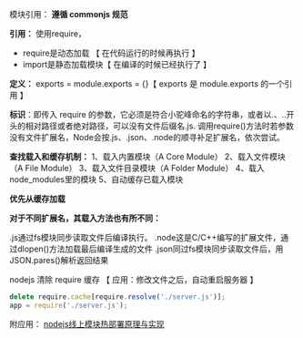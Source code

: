 模块引用：
**遵循 commonjs 规范**

**引用：** 使用require，
  * require是动态加载 【 在代码运行的时候再执行 】
  * import是静态加载模块【 在编译的时候已经执行了 】

**定义：** exports = module.exports = {}【 exports 是 module.exports 的一个引用 】

**标识**：即传入 require 的参数，它必须是符合小驼峰命名的字符串，或者以.、..开头的相对路径或者绝对路径，可以没有文件后缀名.js.
  调用require()方法时若参数没有文件扩展名，Node会按.js、.json、.node的顺寻补足扩展名，依次尝试。

**查找载入和缓存机制：**
1、载入内置模块（A Core Module）
2、载入文件模块（A File Module）
3、载入文件目录模块（A Folder Module）
4、载入node_modules里的模块
5、自动缓存已载入模块

**优先从缓存加载**

**对于不同扩展名，其载入方法也有所不同：**

.js通过fs模块同步读取文件后编译执行。
.node这是C/C++编写的扩展文件，通过dlopen()方法加载最后编译生成的文件
.json同过fs模块同步读取文件后，用JSON.pares()解析返回结果

nodejs 清除 require 缓存 【 应用：修改文件之后，自动重启服务器 】
```js
delete require.cache[require.resolve('./server.js')];
app = require('./server.js');
```
附应用：
[nodejs线上模块热部署原理与实现](https://github.com/airuikun/smart-node-reload)